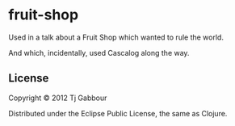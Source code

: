 # fruit-shop

Used in a talk about a Fruit Shop which wanted to rule the world.

And which, incidentally, used Cascalog along the way.

## License

Copyright © 2012 Tj Gabbour

Distributed under the Eclipse Public License, the same as Clojure.
